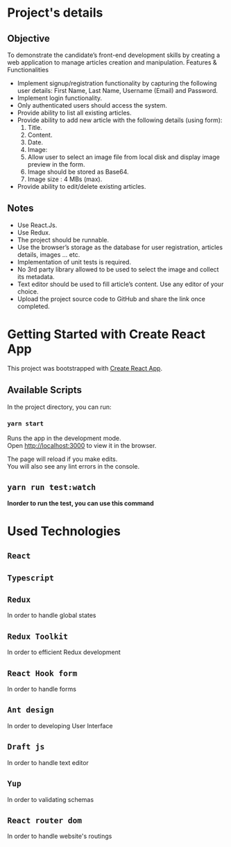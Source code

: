 # Project's details

## Objective

To demonstrate the candidate’s front-end development skills by creating a web
application to manage articles creation and manipulation.
Features & Functionalities

- Implement signup/registration functionality by capturing the following user
details: First Name, Last Name, Username (Email) and Password.
- Implement login functionality.
- Only authenticated users should access the system.
- Provide ability to list all existing articles.
- Provide ability to add new article with the following details (using form):
    1. Title.
    2. Content.
    3. Date.
    4. Image:
    5. Allow user to select an image file from local disk and display image preview in the form.
    6. Image should be stored as Base64.
    7. Image size : 4 MBs (max).
- Provide ability to edit/delete existing articles.


## Notes

- Use React.Js.
- Use Redux.
- The project should be runnable.
- Use the browser’s storage as the database for user registration, articles details, images ... etc.
- Implementation of unit tests is required.
- No 3rd party library allowed to be used to select the image and collect its metadata.
- Text editor should be used to fill article’s content. Use any editor of your choice.
- Upload the project source code to GitHub and share the link once completed.

# Getting Started with Create React App

This project was bootstrapped with [Create React App](https://github.com/facebook/create-react-app).

## Available Scripts

In the project directory, you can run:

### `yarn start`

Runs the app in the development mode.\
Open [http://localhost:3000](http://localhost:3000) to view it in the browser.

The page will reload if you make edits.\
You will also see any lint errors in the console.

## `yarn run test:watch`

**Inorder to run the test, you can use this command**

# Used Technologies

## `React`

## `Typescript`

## `Redux`
In order to handle global states

## `Redux Toolkit`

In order to efficient Redux development

## `React Hook form`
In order to handle forms

## `Ant design`
In order to developing User Interface

## `Draft js`
In order to handle text editor

## `Yup`
In order to validating schemas

## `React router dom`
In order to handle website's routings
